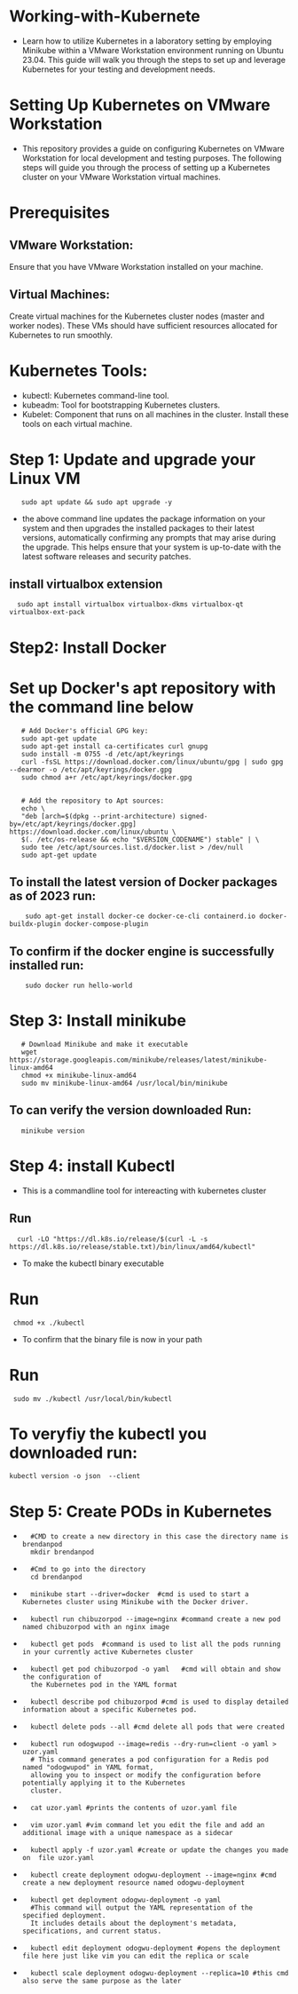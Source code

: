 # Working-with-Kubernete
- Learn how to utilize Kubernetes in a laboratory setting by employing Minikube within a VMware Workstation environment running on Ubuntu 23.04. This guide will walk you through the steps to set up and leverage Kubernetes for your testing and development needs.

# Setting Up Kubernetes on VMware Workstation  
- This repository provides a guide on configuring Kubernetes on VMware Workstation for local development and testing purposes. The following steps will guide you through the process of setting up a Kubernetes cluster on your VMware Workstation virtual machines.
# Prerequisites  
## VMware Workstation: 
Ensure that you have VMware Workstation installed on your machine.

## Virtual Machines: 
Create virtual machines for the Kubernetes cluster nodes (master and worker nodes). These VMs should have sufficient resources allocated for Kubernetes to run smoothly.

# Kubernetes Tools:  
- kubectl: Kubernetes command-line tool.
- kubeadm: Tool for bootstrapping Kubernetes clusters.
- Kubelet: Component that runs on all machines in the cluster.
Install these tools on each virtual machine.
# Step 1: Update and upgrade your Linux VM  
       sudo apt update && sudo apt upgrade -y  
- the above command line  updates the package information on your system and then upgrades the installed packages to their latest versions, automatically confirming any prompts that may arise during the upgrade. This helps ensure that your system is up-to-date with the latest software releases and security patches.  
## install virtualbox extension
      sudo apt install virtualbox virtualbox-dkms virtualbox-qt virtualbox-ext-pack
# Step2: Install Docker
# Set up Docker's apt repository with the command line below 
       # Add Docker's official GPG key: 
       sudo apt-get update
       sudo apt-get install ca-certificates curl gnupg
       sudo install -m 0755 -d /etc/apt/keyrings
       curl -fsSL https://download.docker.com/linux/ubuntu/gpg | sudo gpg --dearmor -o /etc/apt/keyrings/docker.gpg
       sudo chmod a+r /etc/apt/keyrings/docker.gpg


       # Add the repository to Apt sources:
       echo \
       "deb [arch=$(dpkg --print-architecture) signed-by=/etc/apt/keyrings/docker.gpg] https://download.docker.com/linux/ubuntu \
       $(. /etc/os-release && echo "$VERSION_CODENAME") stable" | \
       sudo tee /etc/apt/sources.list.d/docker.list > /dev/null
       sudo apt-get update
## To install the latest version of Docker packages as of 2023 run:  
        sudo apt-get install docker-ce docker-ce-cli containerd.io docker-buildx-plugin docker-compose-plugin
## To confirm if the docker engine is successfully installed run:  
        sudo docker run hello-world
# Step 3: Install minikube
       # Download Minikube and make it executable
       wget https://storage.googleapis.com/minikube/releases/latest/minikube-linux-amd64
       chmod +x minikube-linux-amd64
       sudo mv minikube-linux-amd64 /usr/local/bin/minikube  
## To can verify the version downloaded Run:
       minikube version      

# Step 4:  install Kubectl  
- This is a commandline tool for intereacting with kubernetes cluster
## Run  
      curl -LO "https://dl.k8s.io/release/$(curl -L -s https://dl.k8s.io/release/stable.txt)/bin/linux/amd64/kubectl"
- To make the kubectl binary executable 
# Run
     chmod +x ./kubectl 
- To confirm that the binary file is now in your path 
# Run  
     sudo mv ./kubectl /usr/local/bin/kubectl
# To veryfiy the kubectl you downloaded run:
    kubectl version -o json  --client  
# Step 5: Create PODs in Kubernetes 
-       #CMD to create a new directory in this case the directory name is brendanpod
        mkdir brendanpod  
-       #Cmd to go into the directory 
        cd brendanpod
-       minikube start --driver=docker  #cmd is used to start a Kubernetes cluster using Minikube with the Docker driver.  
-       kubectl run chibuzorpod --image=nginx #command create a new pod named chibuzorpod with an nginx image  
-       kubectl get pods  #command is used to list all the pods running in your currently active Kubernetes cluster  
-       kubectl get pod chibuzorpod -o yaml   #cmd will obtain and show the configuration of 
        the Kubernetes pod in the YAML format  
-       kubectl describe pod chibuzorpod #cmd is used to display detailed information about a specific Kubernetes pod. 
-       kubectl delete pods --all #cmd delete all pods that were created  
-       kubectl run odogwupod --image=redis --dry-run=client -o yaml > uzor.yaml
        # This command generates a pod configuration for a Redis pod named "odogwupod" in YAML format,   
        allowing you to inspect or modify the configuration before potentially applying it to the Kubernetes 
        cluster. 
-       cat uzor.yaml #prints the contents of uzor.yaml file  
-       vim uzor.yaml #vim command let you edit the file and add an additional image with a unique namespace as a sidecar
-       kubectl apply -f uzor.yaml #create or update the changes you made on  file uzor.yaml  
-       kubectl create deployment odogwu-deployment --image=nginx #cmd create a new deployment resource named odogwu-deployment  
-       kubectl get deployment odogwu-deployment -o yaml  
        #This command will output the YAML representation of the specified deployment. 
        It includes details about the deployment's metadata, specifications, and current status.
-       kubectl edit deployment odogwu-deployment #opens the deployment file here just like vim you can edit the replica or scale  
-       kubectl scale deployment odogwu-deployment --replica=10 #this cmd also serve the same purpose as the later


    
